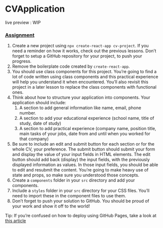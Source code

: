 # CVApplication

live preview : WIP

<section id="assignment">
  <h3><a href="#assignment" class="anchor-link">Assignment</a></h3>

  <div class="lesson-content__panel">
    <ol>
      <li>Create a new project using <code>npx create-react-app cv-project</code>. If you need a reminder on how it works, check out the previous lessons. Don’t forget to setup a GitHub repository for your project, to push your progress.</li>
      <li>Remove the boilerplate code created by <code>create-react-app</code>.</li>
      <li>You should use class components for this project. You’re going to find a lot of code written using class components and this practical experience will help you understand it when encountered. You’ll also revisit this project in a later lesson to replace the class components with functional ones.</li>
      <li>Think about how to structure your application into components. Your application should include:
        <ol>
          <li>A section to add general information like name, email, phone number.</li>
          <li>A section to add your educational experience (school name, title of study, date of study)</li>
          <li>A section to add practical experience (company name, position title, main tasks of your jobs, date from and until when you worked for that company)</li>
        </ol>
      </li>
      <li>Be sure to include an edit and submit button for each section or for the whole CV, your preference. The submit button should submit your form and display the value of your input fields in HTML elements. The edit button should add back (display) the input fields, with the previously displayed information as values. In those input fields, you should be able to edit and resubmit the content. You’re going to make heavy use of state and props, so make sure you understood those concepts.</li>
      <li>Create a <code>components</code> folder in your <code>src</code> directory and add your components.</li>
      <li>Include a <code>styles</code> folder in your <code>src</code> directory for your CSS files. You’ll need to import these in the component files to use them.</li>
      <li>Don’t forget to push your solution to GitHub. You should be proud of your work and show it off to the world!</li>
    </ol>
    <p>Tip: If you’re confused on how to deploy using GitHub Pages, take a look at <a href="https://blog.usejournal.com/how-to-deploy-your-react-app-into-github-pages-b2c96292b18e" target="_blank" rel="noopener noreferrer">this article</a></p>
  </div>
</section>
